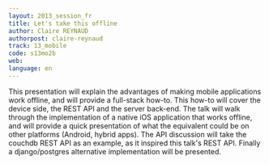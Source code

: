 ```yaml
---
layout: 2013_session_fr
title: Let's take this offline
author: Claire REYNAUD
authorpost: claire-reynaud
track: 13_mobile
code: s13mo2b
web: 
language: en
---
```


This presentation will explain the advantages of making mobile applications work offline, and will provide a full-stack how-to.
This how-to will cover the device side, the REST API and the server back-end.
The talk will walk through the implementation of a native iOS application that works offline, and will provide a quick presentation of what the equivalent could be on other platforms (Android, hybrid apps).
The API discussion will take the couchdb REST API as an example, as it inspired this talk's REST API. Finally a django/postgres alternative implementation will be presented.